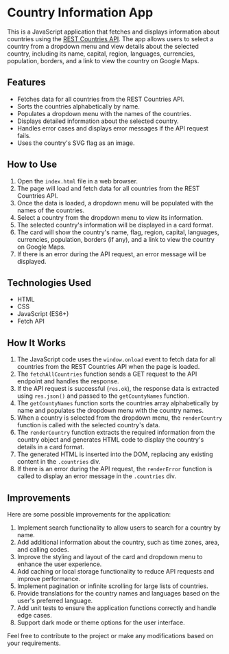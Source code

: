 # Country Information App

This is a JavaScript application that fetches and displays information about countries using the [REST Countries API](https://restcountries.com/). The app allows users to select a country from a dropdown menu and view details about the selected country, including its name, capital, region, languages, currencies, population, borders, and a link to view the country on Google Maps.

## Features

- Fetches data for all countries from the REST Countries API.
- Sorts the countries alphabetically by name.
- Populates a dropdown menu with the names of the countries.
- Displays detailed information about the selected country.
- Handles error cases and displays error messages if the API request fails.
- Uses the country's SVG flag as an image.

## How to Use

1. Open the `index.html` file in a web browser.
2. The page will load and fetch data for all countries from the REST Countries API.
3. Once the data is loaded, a dropdown menu will be populated with the names of the countries.
4. Select a country from the dropdown menu to view its information.
5. The selected country's information will be displayed in a card format.
6. The card will show the country's name, flag, region, capital, languages, currencies, population, borders (if any), and a link to view the country on Google Maps.
7. If there is an error during the API request, an error message will be displayed.

## Technologies Used

- HTML
- CSS
- JavaScript (ES6+)
- Fetch API

## How It Works

1. The JavaScript code uses the `window.onload` event to fetch data for all countries from the REST Countries API when the page is loaded.
2. The `fetchAllCountries` function sends a GET request to the API endpoint and handles the response.
3. If the API request is successful (`res.ok`), the response data is extracted using `res.json()` and passed to the `getCountyNames` function.
4. The `getCountyNames` function sorts the countries array alphabetically by name and populates the dropdown menu with the country names.
5. When a country is selected from the dropdown menu, the `renderCountry` function is called with the selected country's data.
6. The `renderCountry` function extracts the required information from the country object and generates HTML code to display the country's details in a card format.
7. The generated HTML is inserted into the DOM, replacing any existing content in the `.countries` div.
8. If there is an error during the API request, the `renderError` function is called to display an error message in the `.countries` div.

## Improvements

Here are some possible improvements for the application:

1. Implement search functionality to allow users to search for a country by name.
2. Add additional information about the country, such as time zones, area, and calling codes.
3. Improve the styling and layout of the card and dropdown menu to enhance the user experience.
4. Add caching or local storage functionality to reduce API requests and improve performance.
5. Implement pagination or infinite scrolling for large lists of countries.
6. Provide translations for the country names and languages based on the user's preferred language.
7. Add unit tests to ensure the application functions correctly and handle edge cases.
8. Support dark mode or theme options for the user interface.

Feel free to contribute to the project or make any modifications based on your requirements.
